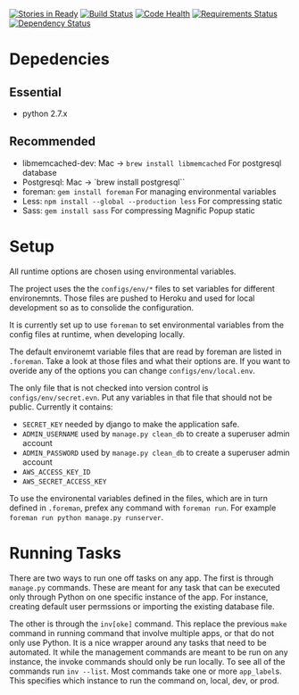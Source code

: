 [![Stories in Ready](https://badge.waffle.io/saulshanabrook/django-canadanewyork.png?label=ready&title=Ready)](https://waffle.io/saulshanabrook/django-canadanewyork)
[![Build Status](https://next.travis-ci.org/saulshanabrook/django-canadanewyork.svg?branch=master)](https://next.travis-ci.org/saulshanabrook/django-canadanewyork)
[![Code Health](https://landscape.io/github/saulshanabrook/django-canadanewyork/master/landscape.svg?style=flat)](https://landscape.io/github/saulshanabrook/django-canadanewyork/master)
[![Requirements Status](https://requires.io/github/saulshanabrook/django-canadanewyork/requirements.png?branch=master)](https://requires.io/github/saulshanabrook/django-canadanewyork/requirements/?branch=master)
[![Dependency Status](https://gemnasium.com/saulshanabrook/django-canadanewyork.svg)](https://gemnasium.com/saulshanabrook/django-canadanewyork)


# Depedencies
## Essential
* python 2.7.x

## Recommended
* libmemcached-dev: Mac -> `brew install libmemcached`
  For postgresql database
* Postgresql: Mac -> `brew install postgresql``
* foreman: `gem install foreman`
  For managing environmental variables
* Less: `npm install --global --production less`
  For compressing static
* Sass: `gem install sass`
  For compressing Magnific Popup static

# Setup
All runtime options are chosen using environmental variables.

The project uses the the `configs/env/*` files to set variables for different
environemnts. Those files are pushed to Heroku and used for local development
so as to consolide the configuration.

It is currently set up to use `foreman` to set environmental variables
from the config files at runtime, when developing locally.

The default environemt variable files that are read by foreman are listed in
`.foreman`. Take a look at those files and what their options are. If you want
to overide any of the options you can change `configs/env/local.env`.

The only file that is not checked into version control is
`configs/env/secret.evn`. Put any variables in that file that should not be
public. Currently it contains:
* `SECRET_KEY` needed by django to make the application safe.
* `ADMIN_USERNAME` used by `manage.py clean_db` to create a superuser admin account
* `ADMIN_PASSWORD` used by `manage.py clean_db` to create a superuser admin account
* `AWS_ACCESS_KEY_ID`
* `AWS_SECRET_ACCESS_KEY`

To use the environental variables defined in the files, which are in turn
defined in `.foreman`, prefex any command with `foreman run`. For example
`foreman run python manage.py runserver`.

# Running Tasks
There are two ways to run one off tasks on any app. The first is through
`manage.py` commands. These are meant for any task that can be executed only
through Python on one specific instance of the app. For instance, creating default
user permssions or importing the existing database file.

The other is through the `inv[oke]` command. This replace the previous `make`
command in running command that involve multiple apps, or that do not only use
Python. It is a nice wrapper around any tasks that need to be automated. It
while the management commands are meant to be run on any instance, the invoke
commands should only be run locally. To see all of the commands run
`inv --list`. Most commands take one or more `app_label`s. This specifies which
instance to run the command on, local, dev, or prod.
